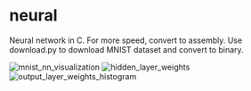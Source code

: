 # neural
Neural network in C. For more speed, convert to assembly.
Use download.py to download MNIST dataset and convert to binary.


![mnist_nn_visualization](https://github.com/hcm444/neural/assets/32826270/d50ee614-38ed-4b65-8273-0f0d7c213d12)
![hidden_layer_weights](https://github.com/hcm444/neural/assets/32826270/6607fdc2-3523-4ef9-9a41-01d653679a11)
![output_layer_weights_histogram](https://github.com/hcm444/neural/assets/32826270/6a37ce28-0f7d-4f57-81c3-b876c5ce5cd6)

